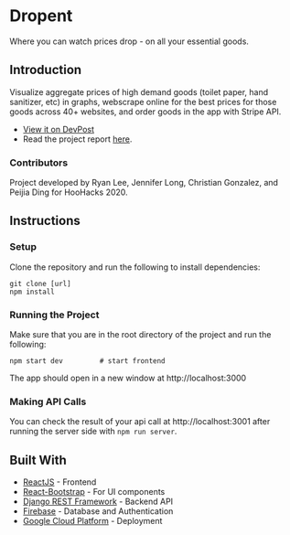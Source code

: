 # Dropent
Where you can watch prices drop - on all your essential goods.

## Introduction

Visualize aggregate prices of high demand goods (toilet paper, hand sanitizer, etc) in graphs, webscrape online for the best prices for those goods across 40+ websites, and order goods in the app with Stripe API.
- [View it on DevPost](https://devpost.com/software/dropent-ynhwqt)
- Read the project report [here](https://docs.google.com/document/d/1dbO4IcNlcxhiQFz-5nUSz6OwcSLitgwZEx9Ammr8EiM/edit#).

### Contributors

Project developed by Ryan Lee, Jennifer Long, Christian Gonzalez, and Peijia Ding for HooHacks 2020.


## Instructions

### Setup

Clone the repository and run the following to install dependencies:
```
git clone [url]
npm install
```

### Running the Project

Make sure that you are in the root directory of the project and run the following:
```
npm start dev         # start frontend
```

The app should open in a new window at http://localhost:3000


### Making API Calls

You can check the result of your api call at http://localhost:3001 after running the server side with `npm run server`.


## Built With

* [ReactJS](https://www.djangoproject.com/) - Frontend
* [React-Bootstrap](https://react-bootstrap.github.io/components/) - For UI components
* [Django REST Framework](https://www.django-rest-framework.org/) - Backend API
* [Firebase](https://firebase.google.com/) - Database and Authentication
* [Google Cloud Platform](https://cloud.google.com/) - Deployment
